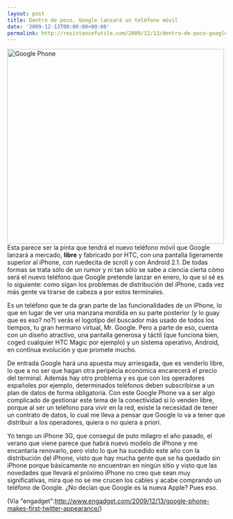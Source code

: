 ```yaml
---
layout: post
title: Dentro de poco, Google lanzará un teléfono móvil
date: '2009-12-13T00:00:00+00:00'
permalink: http://resistancefutile.com/2009/12/13/dentro-de-poco-google-lanzara-un-telefono-movil/
---
```

<img src="http://resistancefutile.com/wp-content/google-phone-coryobrien-twitter.jpg" alt="Google Phone" title="Google Phone" width="500" height="448" class="centro_borde" />
Esta parece ser la pinta que tendrá el nuevo teléfono móvil que Google lanzará a mercado, <strong>libre</strong> y fabricado por HTC, con una pantalla ligeramente superior al iPhone, con ruedecita de scroll y con Android 2.1. De todas formas se trata sólo de un rumor y ni tan sólo se sabe a ciencia cierta cómo será el nuevo teléfono que Google pretende lanzar en enero, lo que sí sé es lo siguiente: como sigan los problemas de distribución del iPhone, cada vez más gente va tirarse de cabeza a por estos terminales.

Es un teléfono que te da gran parte de las funcionalidades de un iPhone, lo que en lugar de ver una manzana mordida en su parte posterior (y lo guay que es eso? no?) verás el logotipo del buscador más usado de todos los tiempos, tu gran hermano virtual, Mr. Google. Pero a parte de eso, cuenta con un diseño atractivo, una pantalla generosa y táctil (que funciona bien, coged cualquier HTC Magic por ejemplo) y un sistema operativo, Android, en contínua evolución y que promete mucho.

De entrada Google hará una apuesta muy arriesgada, que es venderlo libre, lo que a no ser que hagan otra peripécia económica encarecerá el precio del terminal. Además hay otro problema y es que con los operadores españoles por ejemplo, determinados teléfonos deben subscribirse a un plan de datos de forma obligatoria. Con este Google Phone va a ser algo complicado de gestionar este tema de la conectividad si lo venden libre, porque al ser un teléfono para vivir en la red, existe la necesidad de tener un contrato de datos, lo cual me lleva a pensar que Google lo va a tener que distribuir a los operadores, quiera o no quiera a priori.

Yo tengo un iPhone 3G, que conseguí de puto milagro el año pasado, el verano que viene parece que habrá nuevo modelo de iPhone y me encantaría renovarlo, pero visto lo que ha sucedido este año con la distribución del iPhone, visto que hay mucha gente que se ha quedado sin iPhone porque básicamente no encuentran en ningún sitio y visto que las novedades que llevará el próximo iPhone no creo que sean muy significativas, mira que no se me crucen los cables y acabe comprando un teléfono de Google. ¿No decían que Google es la nueva Apple? Pues eso.

(Vía "engadget":http://www.engadget.com/2009/12/13/google-phone-makes-first-twitter-appearance/)
